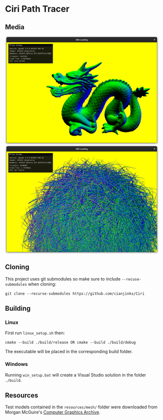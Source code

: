 # Ciri Path Tracer

## Media
![Dragon Normals](docs/dragon_normals.png)
![Hairball Normals](docs/hairball_normals.png)

## Cloning

This project uses git submodules so make sure to include `--recuse-submodules` when cloning:

    git clone --recurse-submodules https://github.com/cianjinks/Ciri

## Building

### Linux

First run `linux_setup.sh` then:

    cmake --build ./build/release OR cmake --build ./build/debug

The executable will be placed in the corresponding build folder.

### Windows

Running `win_setup.bat` will create a Visual Studio solution in the folder `./build`.

## Resources

Test models contained in the `resources/mesh/` folder were downloaded from Morgan McGuire's [Computer Graphics Archive](https://casual-effects.com/data).